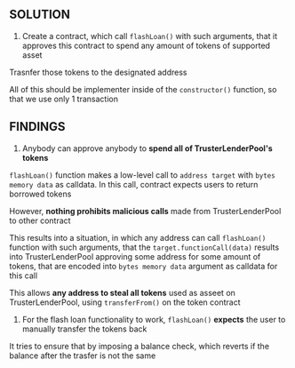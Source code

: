 ## SOLUTION

1. Create a contract, which call ```flashLoan()``` with such arguments, that it approves this contract to spend any amount of tokens of supported asset

Trasnfer those tokens to the designated address

All of this should be implementer inside of the ```constructor()``` function, so that we use only 1 transaction


## FINDINGS

1. Anybody can approve anybody to **spend all of TrusterLenderPool's tokens**

```flashLoan()``` function makes a low-level call to ```address target``` with ```bytes memory data``` as calldata. In this call, contract expects users to return borrowed tokens

However, **nothing prohibits malicious calls** made from TrusterLenderPool to other contract

This results into a situation, in which any address can call ```flashLoan()``` function with such arguments, that the ```target.functionCall(data)``` results into TrusterLenderPool approving some address for some amount of tokens, that are encoded into ```bytes memory data``` argument as calldata for this call

This allows **any address to steal all tokens** used as asseet on TrusterLenderPool, using ```transferFrom()``` on the token contract

1. For the flash loan functionality to work, ```flashLoan()``` **expects** the user to manually transfer the tokens back

It tries to ensure that by imposing a balance check, which reverts if the balance after the trasfer is not the same
